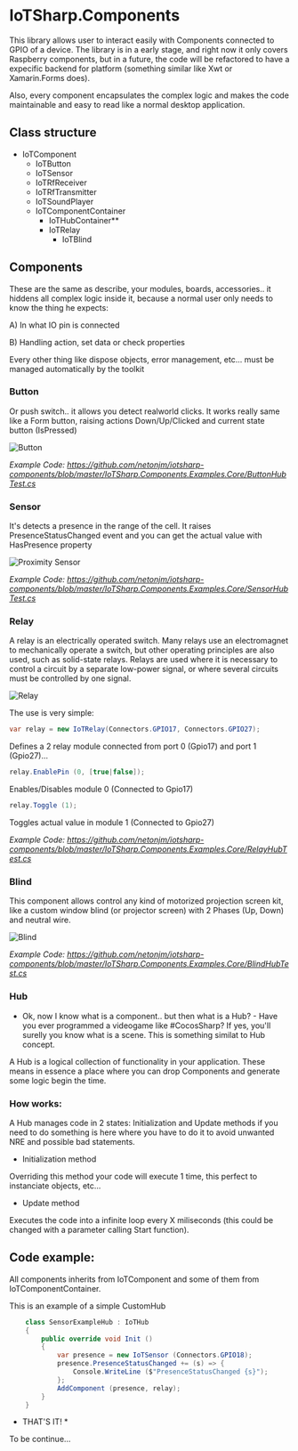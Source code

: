 # IoTSharp.Components

This library allows user to interact easily with Components connected to GPIO of a device. The library is in a early stage, and right now it only covers Raspberry components, but in a future, the code will be refactored to have a expecific backend for platform (something similar like Xwt or Xamarin.Forms does). 

Also, every component encapsulates the complex logic and makes the code maintainable and easy to read like a normal desktop application. 

## Class structure
- IoTComponent
  - IoTButton
  - IoTSensor
  - IoTRfReceiver
  - IoTRfTransmitter
  - IoTSoundPlayer
  - IoTComponentContainer
  	- IoTHubContainer**
  	- IoTRelay
    	- IoTBlind

## Components

These are the same as describe, your modules, boards, accessories.. it hiddens all complex logic inside it, because a normal user only needs to know the thing he expects:

A) In what IO pin is connected

B) Handling action, set data or check properties

Every other thing like dispose objects, error management, etc... must be managed automatically by the toolkit

### Button

Or push switch.. it allows you detect realworld clicks. It works really same like a Form button, raising actions Down/Up/Clicked and current state button (IsPressed)

![Button](https://www.boxelectronica.com/334-large_default/push-button-12x12x8mm.jpg) 

*Example Code:
https://github.com/netonjm/iotsharp-components/blob/master/IoTSharp.Components.Examples.Core/ButtonHubTest.cs*

### Sensor

It's detects a presence in the range of the cell. It raises PresenceStatusChanged event and you can get the actual value with HasPresence property

![Proximity Sensor](https://s-media-cache-ak0.pinimg.com/236x/20/c4/3a/20c43a67d0d3a794f99a1601fe16fbec.jpg)

*Example Code:
https://github.com/netonjm/iotsharp-components/blob/master/IoTSharp.Components.Examples.Core/SensorHubTest.cs*

### Relay

A relay is an electrically operated switch. Many relays use an electromagnet to mechanically operate a switch, but other operating principles are also used, such as solid-state relays. Relays are used where it is necessary to control a circuit by a separate low-power signal, or where several circuits must be controlled by one signal. 

![Relay](http://josehervas.es/sensorizados/wp-content/uploads/2013/11/bannerpng.png)

The use is very simple:

```csharp
var relay = new IoTRelay(Connectors.GPIO17, Connectors.GPIO27);
```

Defines a 2 relay module connected from port 0 (Gpio17) and port 1 (Gpio27)...

```csharp
relay.EnablePin (0, [true|false]);
```

Enables/Disables module 0 (Connected to Gpio17)

```csharp
relay.Toggle (1);
```

Toggles actual value in module 1 (Connected to Gpio27)

*Example Code:
https://github.com/netonjm/iotsharp-components/blob/master/IoTSharp.Components.Examples.Core/RelayHubTest.cs*

### Blind

This component allows control any kind of motorized projection screen kit, like a custom window blind (or projector screen) with 2 Phases (Up, Down) and neutral wire.

![Blind](http://i01.i.aliimg.com/img/pb/743/301/527/527301743_184.jpg) 

*Example Code:
https://github.com/netonjm/iotsharp-components/blob/master/IoTSharp.Components.Examples.Core/BlindHubTest.cs*

### Hub

- Ok, now I know what is a component.. but then what is a Hub? -
Have you ever programmed a videogame like #CocosSharp? If yes, you'll surelly you know what is a scene. This is something similat to Hub concept.

A Hub is a logical collection of functionality in your application. These means in essence a place where you can drop Components and generate some logic begin the time.

### How works:

A Hub manages code in 2 states: Initialization and Update methods if you need to do something is here where you have to do it to avoid unwanted NRE and possible bad statements.

- Initialization method

Overriding this method your code will execute 1 time, this perfect to instanciate objects, etc... 

- Update method

Executes the code into a infinite loop every X miliseconds (this could be changed with a parameter calling Start function).

## Code example:

All components inherits from IoTComponent and some of them from IoTComponentContainer. 

This is an example of a simple CustomHub

```csharp
	class SensorExampleHub : IoTHub
	{
		public override void Init ()
		{
			var presence = new IoTSensor (Connectors.GPIO18);
			presence.PresenceStatusChanged += (s) => {
				Console.WriteLine ($"PresenceStatusChanged {s}");
			};
			AddComponent (presence, relay);
		}
	}
```

* THAT'S IT! *

To be continue...

